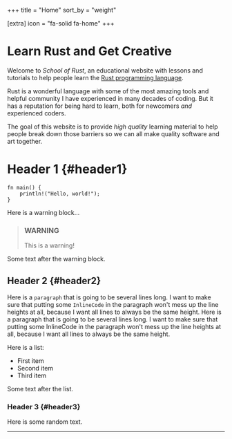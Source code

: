 +++
title = "Home"
sort_by = "weight"

[extra]
icon = "fa-solid fa-home"
+++

# <i class="fa-solid fa-gear"></i> Learn Rust and Get Creative

Welcome to *School of Rust*, an educational website with lessons and
tutorials to help people learn the [Rust programming language](https://www.rust-lang.org/).

Rust is a wonderful language with some of the most amazing tools and
helpful community I have experienced in many decades of coding. But
it has a reputation for being hard to learn, both for newcomers *and*
experienced coders.

The goal of this website is to provide *high quality* learning material
to help people break down those barriers so we can all make quality
software and art together.

# Header 1 {#header1}

```rs,linenos
fn main() {
    println!("Hello, world!");
}
```

Here is a warning block...

> ### <i class="fa-solid fa-triangle-exclamation"></i> WARNING
>
> This is a warning!

Some text after the warning block.

## Header 2 {#header2}

Here is a `paragraph` that is going to be several lines long. I want to make sure that
putting some `InlineCode` in the paragraph won't mess up the line heights at all,
because I want all lines to always be the same height.
Here is a paragraph that is going to be several lines long. I want to make sure that
putting some InlineCode in the paragraph won't mess up the line heights at all,
because I want all lines to always be the same height.

Here is a list:

- First item
- Second item
- Third item

Some text after the list.

### Header 3 {#header3}

Here is some random text.

---